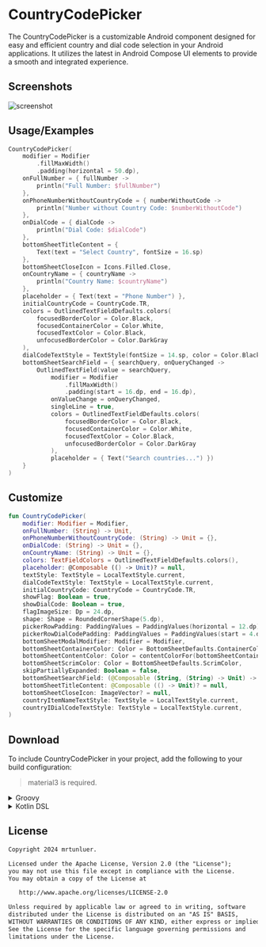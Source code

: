 # CountryCodePicker

The CountryCodePicker is a customizable Android component designed for easy and efficient country and dial code selection in your Android applications. It utilizes the latest in Android Compose UI elements to provide a smooth and integrated experience.


## Screenshots

![screenshot](https://github.com/mrtunluer/CountryCodePicker/assets/75806927/c9da9537-077e-473e-8f31-bc6510555e9f)

## Usage/Examples

```kotlin
CountryCodePicker(
    modifier = Modifier
        .fillMaxWidth()
        .padding(horizontal = 50.dp),
    onFullNumber = { fullNumber ->
        println("Full Number: $fullNumber")
    },
    onPhoneNumberWithoutCountryCode = { numberWithoutCode ->
        println("Number without Country Code: $numberWithoutCode")
    },
    onDialCode = { dialCode ->
        println("Dial Code: $dialCode")
    },
    bottomSheetTitleContent = {
        Text(text = "Select Country", fontSize = 16.sp)
    },
    bottomSheetCloseIcon = Icons.Filled.Close,
    onCountryName = { countryName ->
        println("Country Name: $countryName")
    },
    placeholder = { Text(text = "Phone Number") },
    initialCountryCode = CountryCode.TR,
    colors = OutlinedTextFieldDefaults.colors(
        focusedBorderColor = Color.Black,
        focusedContainerColor = Color.White,
        focusedTextColor = Color.Black,
        unfocusedBorderColor = Color.DarkGray
    ),
    dialCodeTextStyle = TextStyle(fontSize = 14.sp, color = Color.Black),
    bottomSheetSearchField = { searchQuery, onQueryChanged ->
        OutlinedTextField(value = searchQuery,
            modifier = Modifier
                .fillMaxWidth()
                .padding(start = 16.dp, end = 16.dp),
            onValueChange = onQueryChanged,
            singleLine = true,
            colors = OutlinedTextFieldDefaults.colors(
                focusedBorderColor = Color.Black,
                focusedContainerColor = Color.White,
                focusedTextColor = Color.Black,
                unfocusedBorderColor = Color.DarkGray
            ),
            placeholder = { Text("Search countries...") })
    }
)
```


## Customize

```kotlin
fun CountryCodePicker(
    modifier: Modifier = Modifier,
    onFullNumber: (String) -> Unit,
    onPhoneNumberWithoutCountryCode: (String) -> Unit = {},
    onDialCode: (String) -> Unit = {},
    onCountryName: (String) -> Unit = {},
    colors: TextFieldColors = OutlinedTextFieldDefaults.colors(),
    placeholder: @Composable (() -> Unit)? = null,
    textStyle: TextStyle = LocalTextStyle.current,
    dialCodeTextStyle: TextStyle = LocalTextStyle.current,
    initialCountryCode: CountryCode = CountryCode.TR,
    showFlag: Boolean = true,
    showDialCode: Boolean = true,
    flagImageSize: Dp = 24.dp,
    shape: Shape = RoundedCornerShape(5.dp),
    pickerRowPadding: PaddingValues = PaddingValues(horizontal = 12.dp),
    pickerRowDialCodePadding: PaddingValues = PaddingValues(start = 4.dp),
    bottomSheetModalModifier: Modifier = Modifier,
    bottomSheetContainerColor: Color = BottomSheetDefaults.ContainerColor,
    bottomSheetContentColor: Color = contentColorFor(bottomSheetContainerColor),
    bottomSheetScrimColor: Color = BottomSheetDefaults.ScrimColor,
    skipPartiallyExpanded: Boolean = false,
    bottomSheetSearchField: (@Composable (String, (String) -> Unit) -> Unit)? = null,
    bottomSheetTitleContent: @Composable (() -> Unit)? = null,
    bottomSheetCloseIcon: ImageVector? = null,
    countryItemNameTextStyle: TextStyle = LocalTextStyle.current,
    countryIDialCodeTextStyle: TextStyle = LocalTextStyle.current,
)
```
## Download
To include CountryCodePicker in your project, add the following to your build configuration:
> material3 is required.
<details>
  <summary>Groovy</summary>

  ## settings.gradle
  ```gradle
  maven { url 'https://jitpack.io' }
  ```
  ## build.gradle
  ```gradle
  implementation 'androidx.compose.material3:material3'
  implementation 'com.github.mrtunluer:CountryCodePicker:<latest-version>'
  ```
</details>

<details>
  <summary>Kotlin DSL</summary>

  ## settings.gradle
  ```gradle
  maven { url = uri("https://jitpack.io") }
  ```
  ## build.gradle
  ```gradle
  implementation("androidx.compose.material3:material3")
  implementation("com.github.mrtunluer:CountryCodePicker:<latest-version>")
  ```
</details>

<div align="start"> <h2 align="start">License</h1> </div>

``` xml
Copyright 2024 mrtunluer.

Licensed under the Apache License, Version 2.0 (the "License");
you may not use this file except in compliance with the License.
You may obtain a copy of the License at

   http://www.apache.org/licenses/LICENSE-2.0

Unless required by applicable law or agreed to in writing, software
distributed under the License is distributed on an "AS IS" BASIS,
WITHOUT WARRANTIES OR CONDITIONS OF ANY KIND, either express or implied.
See the License for the specific language governing permissions and
limitations under the License.
```

